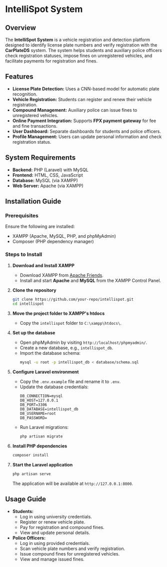 # IntelliSpot System

## Overview
The **IntelliSpot System** is a vehicle registration and detection platform designed to identify license plate numbers and verify registration with the **CarPlateDS** system. The system helps students and auxiliary police officers check registration statuses, impose fines on unregistered vehicles, and facilitate payments for registration and fines.

## Features
- **License Plate Detection:** Uses a CNN-based model for automatic plate recognition.
- **Vehicle Registration:** Students can register and renew their vehicle registration.
- **Compound Management:** Auxiliary police can issue fines to unregistered vehicles.
- **Online Payment Integration:** Supports **FPX payment gateway** for fee and fine transactions.
- **User Dashboard:** Separate dashboards for students and police officers.
- **Profile Management:** Users can update personal information and check registration status.

## System Requirements
- **Backend:** PHP (Laravel) with MySQL
- **Frontend:** HTML, CSS, JavaScript
- **Database:** MySQL (via XAMPP)
- **Web Server:** Apache (via XAMPP)

## Installation Guide
### Prerequisites
Ensure the following are installed:
- XAMPP (Apache, MySQL, PHP, and phpMyAdmin)
- Composer (PHP dependency manager)

### Steps to Install
1. **Download and Install XAMPP**
   - Download XAMPP from [Apache Friends](https://www.apachefriends.org/index.html).
   - Install and start **Apache** and **MySQL** from the XAMPP Control Panel.

2. **Clone the repository**
   ```sh
   git clone https://github.com/your-repo/intellispot.git
   cd intellispot
   ```

3. **Move the project folder to XAMPP's htdocs**
   - Copy the `intellispot` folder to `C:\xampp\htdocs\`.

4. **Set up the database**
   - Open phpMyAdmin by visiting `http://localhost/phpmyadmin/`.
   - Create a new database, e.g., `intellispot_db`.
   - Import the database schema:
     ```sh
     mysql -u root -p intellispot_db < database/schema.sql
     ```

5. **Configure Laravel environment**
   - Copy the `.env.example` file and rename it to `.env`.
   - Update the database credentials:
     ```env
     DB_CONNECTION=mysql
     DB_HOST=127.0.0.1
     DB_PORT=3306
     DB_DATABASE=intellispot_db
     DB_USERNAME=root
     DB_PASSWORD=
     ```
   - Run Laravel migrations:
     ```sh
     php artisan migrate
     ```

6. **Install PHP dependencies**
   ```sh
   composer install
   ```

7. **Start the Laravel application**
   ```sh
   php artisan serve
   ```
   The application will be available at `http://127.0.0.1:8000`.

## Usage Guide
- **Students:**
  - Log in using university credentials.
  - Register or renew vehicle plate.
  - Pay for registration and compound fines.
  - View and update personal details.
- **Police Officers:**
  - Log in using provided credentials.
  - Scan vehicle plate numbers and verify registration.
  - Issue compound fines for unregistered vehicles.
  - View and manage issued fines.

